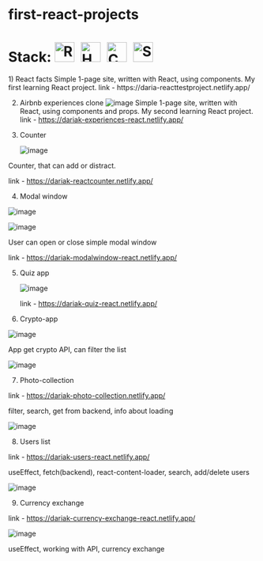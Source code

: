 # first-react-projects
<h1>Stack: 
    <img src="https://cdn.jsdelivr.net/gh/devicons/devicon@latest/icons/react/react-original.svg" title="React" alt="React" width="40" height="40"/>&nbsp;
    <img src="https://cdn.jsdelivr.net/gh/devicons/devicon@latest/icons/html5/html5-original-wordmark.svg" title="HTML5" alt="HTML" width="40" height="40"/>&nbsp;
    <img src="https://cdn.jsdelivr.net/gh/devicons/devicon@latest/icons/css3/css3-original-wordmark.svg" title="CSS3" alt="CSS" width="40" height="40"/>&nbsp;
    <img src="https://cdn.jsdelivr.net/gh/devicons/devicon@latest/icons/sass/sass-original.svg" title="SASS" alt="SASS" width="40" height="40"/>&nbsp;
</h1>
1) React facts
Simple 1-page site, written with React, using components. My first learning React project. 
link - https://daria-reacttestproject.netlify.app/

2) Airbnb experiences clone
    ![image](https://github.com/user-attachments/assets/189b2bd4-f25d-486e-859d-d01347b986cd)
Simple 1-page site, written with React, using components and props. My second learning React project.
link - https://dariak-experiences-react.netlify.app/


3) Counter

   ![image](https://github.com/user-attachments/assets/1d061034-ac30-443d-9ae0-9fa872ed706b)

Counter, that can add or distract.

link - https://dariak-reactcounter.netlify.app/


4) Modal window

![image](https://github.com/user-attachments/assets/1179c515-7337-4ea9-9b4f-6f3380eb5bb4)

![image](https://github.com/user-attachments/assets/c9125e00-453b-4193-90f8-7adbd7a1ede8)

User can open or close simple modal window

link - https://dariak-modalwindow-react.netlify.app/


5) Quiz app
   
   ![image](https://github.com/user-attachments/assets/b13c41c3-0ea2-4983-85ec-ffb6bdcaa22f)

   link - https://dariak-quiz-react.netlify.app/


6) Crypto-app

![image](https://github.com/user-attachments/assets/2c2a0993-12e0-49cb-bf2f-06cbd5762b53)


App get crypto API, can filter the list

![image](https://github.com/user-attachments/assets/857580d7-d327-41ea-b314-0e973ed62e37)


7) Photo-collection

link - https://dariak-photo-collection.netlify.app/


filter, search, get from backend, info about loading

![image](https://github.com/user-attachments/assets/92e4ec59-2cde-4c62-9bb3-372e842d690e)


8) Users list

link - https://dariak-users-react.netlify.app/

useEffect, fetch(backend), react-content-loader, search, add/delete users


![image](https://github.com/user-attachments/assets/584f0b69-0951-40fc-aef0-2328e93bc36a)


9) Currency exchange

link - https://dariak-currency-exchange-react.netlify.app/

![image](https://github.com/user-attachments/assets/683bb5dc-cc90-46c0-9b00-7084de54180d)

useEffect, working with API, currency exchange

